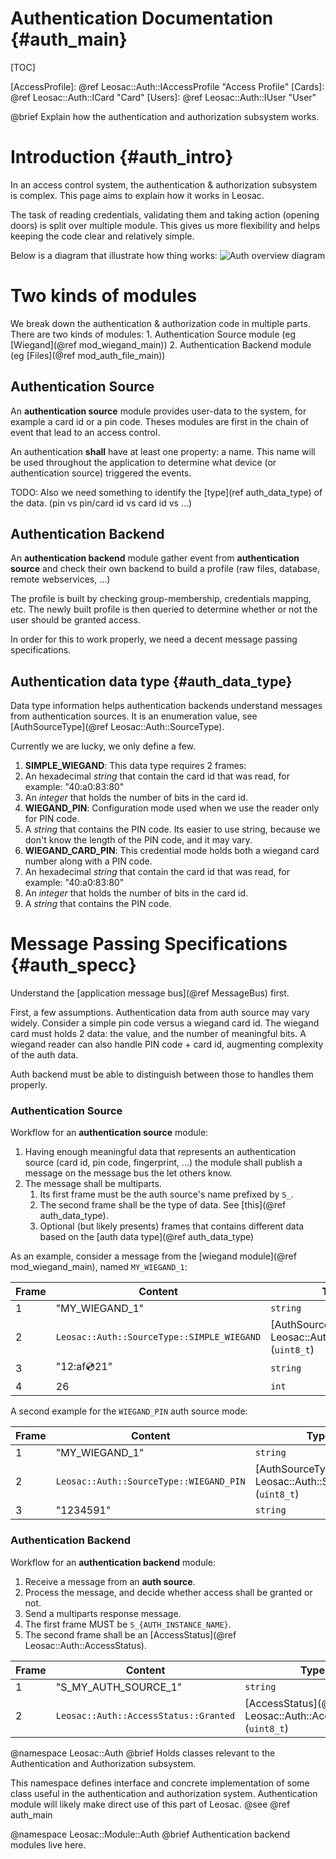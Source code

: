 Authentication Documentation {#auth_main}
============================================

[TOC]

[AccessProfile]: @ref Leosac::Auth::IAccessProfile "Access Profile"
[Cards]: @ref Leosac::Auth::ICard "Card"
[Users]: @ref Leosac::Auth::IUser "User"

@brief Explain how the authentication and authorization subsystem works.

Introduction {#auth_intro}
=============================

In an access control system, the authentication & authorization subsystem is complex.
This page aims to explain how it works in Leosac.

The task of reading credentials, validating them and taking action (opening doors) is split
over multiple module. This gives us more flexibility and helps keeping the code clear and relatively simple.

Below is a diagram that illustrate how thing works:
![Auth overview diagram](../overview_auth.png)


Two kinds of modules
====================

We break down the authentication & authorization code in multiple parts.
There are two kinds of modules:
    1. Authentication Source module (eg [Wiegand](@ref mod_wiegand_main))
    2. Authentication Backend module (eg [Files](@ref mod_auth_file_main))

Authentication Source
---------------------

An **authentication source** module provides user-data to the system, for example
a card id or a pin code. Theses modules are first in the chain of event that lead
to an access control.

An authentication **shall** have at least one property: a name.
This name will be used throughout the application to determine what device (or authentication
source) triggered the events.

TODO:
Also we need something to identify the [type](ref auth_data_type) of the data. (pin vs pin/card id vs card id vs ...)

Authentication Backend
----------------------

An **authentication backend** module gather event from **authentication source**
and check their own backend to build a profile (raw files, database, remote webservices, ...)

The profile is built by checking group-membership, credentials mapping, etc.
The newly built profile is then queried to determine whether or not the user should be granted access.

In order for this to work properly, we need a decent message passing specifications.

Authentication data type {#auth_data_type}
------------------------------------------

Data type information helps authentication backends understand messages from authentication sources.
It is an enumeration value, see [AuthSourceType](@ref Leosac::Auth::SourceType).

Currently we are lucky, we only define a few.

1. **SIMPLE_WIEGAND**: This data type requires 2 frames:
  1. An hexadecimal *string* that contain the card id that was read, for example: "40:a0:83:80"
  2. An *integer* that holds the number of bits in the card id. 
2. **WIEGAND_PIN**: Configuration mode used when we use the reader only for PIN code.
  1. A *string* that contains the PIN code. Its easier to use string, because we don't know the length
    of the PIN code, and it may vary.
3. **WIEGAND_CARD_PIN**: This credential mode holds both a wiegand card number along with a PIN code.
  1. An hexadecimal *string* that contain the card id that was read, for example: "40:a0:83:80"
  2. An *integer* that holds the number of bits in the card id.
  3. A *string* that contains the PIN code.

Message Passing Specifications {#auth_specc}
============================================

Understand the [application message bus](@ref MessageBus) first.

First, a few assumptions. Authentication data from auth source may vary widely.
Consider a simple pin code versus a wiegand card id. The wiegand card must holds 2 data: the value, and the
number of meaningful bits.
A wiegand reader can also handle PIN code + card id, augmenting complexity of the auth data.

Auth backend must be able to distinguish between those to handles them properly.

### Authentication Source

Workflow for an **authentication source** module:
 1. Having enough meaningful data that represents an authentication source (card id, pin code, fingerprint, ...)
    the module shall publish a message on the message bus the let others know.
 2. The message shall be multiparts.
    1. Its first frame must be the auth source's name prefixed by `S_`.
    2. The second frame shall be the type of data. See [this](@ref auth_data_type).    
    3. Optional (but likely presents) frames that contains different data based on the [auth data type](@ref auth_data_type)


As an example, consider a message from the [wiegand module](@ref mod_wiegand_main), named `MY_WIEGAND_1`:

Frame    | Content                                       | Type
---------|-----------------------------------------------|-------------------------------------------------------------
1        | "MY_WIEGAND_1"                                | `string`
2        | `Leosac::Auth::SourceType::SIMPLE_WIEGAND`    | [AuthSourceType](@ref Leosac::Auth::SourceType) (`uint8_t`)
3        | "12:af:cd:21"                                 | `string`
4        | 26                                            | `int` 


A second example for the `WIEGAND_PIN` auth source mode:

Frame    | Content                                       | Type
---------|-----------------------------------------------|-------------------------------------------------------------
1        | "MY_WIEGAND_1"                                | `string`
2        | `Leosac::Auth::SourceType::WIEGAND_PIN`       | [AuthSourceType](@ref Leosac::Auth::SourceType) (`uint8_t`)
3        | "1234591"                                     | `string`


### Authentication Backend

Workflow for an **authentication backend** module:
 1. Receive a message from an **auth source**.
 2. Process the message, and decide whether access shall be granted or not.
 3. Send a multiparts response message.
   1. The first frame MUST be `S_{AUTH_INSTANCE_NAME}`.
   2. The second frame shall be an [AccessStatus](@ref Leosac::Auth::AccessStatus).

Frame    | Content                                       | Type
---------|-----------------------------------------------|-------------------------------------------------------------
1        | "S_MY_AUTH_SOURCE_1"                          | `string`
2        | `Leosac::Auth::AccessStatus::Granted`         | [AccessStatus](@ref Leosac::Auth::AccessStatus) (`uint8_t`)

@namespace Leosac::Auth
@brief Holds classes relevant to the Authentication and Authorization subsystem.

This namespace defines interface and concrete implementation of some class
useful in the authentication and authorization system. Authentication module
will likely make direct use of this part of Leosac.
@see @ref auth_main


@namespace Leosac::Module::Auth
@brief Authentication backend modules live here.
